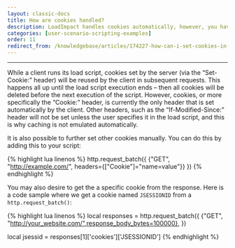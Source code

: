 ```yaml
---
layout: classic-docs
title: How are cookies handled?
description: LoadImpact handles cookies automatically, however, you have access to set them yourself and get them from the response for use in your load test.
categories: [user-scenario-scripting-examples]
order: 11
redirect_from: /knowledgebase/articles/174227-how-can-i-set-cookies-in-load-impact
---
```


***

While a client runs its load script, cookies set by the server (via the “Set-Cookie:” header) will be reused by the client in subsequent requests. This happens all up until the load script execution ends – then all cookies will be deleted before the next execution of the script. However, cookies, or more specifically the “Cookie:” header, is currently the only header that is set automatically by the client. Other headers, such as the “If-Modified-Since:” header will not be set unless the user specifies it in the load script, and this is why caching is not emulated automatically.

It is also possible to further set other cookies manually. You can do this by adding this to your script:

{% highlight lua linenos %}
http.request_batch({
    {"GET", "http://example.com/", headers={["Cookie"]="name=value"}}
})
{% endhighlight %}

You may also desire to get the a specific cookie from the response. Here is a code sample where we get a cookie named `JSESSIONID` from a `http.request_batch()`:

{% highlight lua linenos %}
local responses = http.request_batch({
   {"GET", "http://your_website.com/",response_body_bytes=100000},
})

local jsessid = responses[1]['cookies']['JSESSIONID']
{% endhighlight %}
